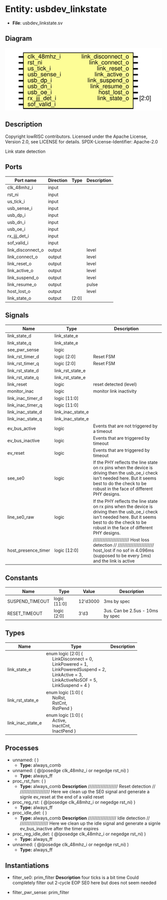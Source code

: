 # Entity: usbdev_linkstate

- **File**: usbdev_linkstate.sv
## Diagram

![Diagram](usbdev_linkstate.svg "Diagram")
## Description

 Copyright lowRISC contributors.
 Licensed under the Apache License, Version 2.0, see LICENSE for details.
 SPDX-License-Identifier: Apache-2.0

 Link state detection


## Ports

| Port name         | Direction | Type  | Description |
| ----------------- | --------- | ----- | ----------- |
| clk_48mhz_i       | input     |       |             |
| rst_ni            | input     |       |             |
| us_tick_i         | input     |       |             |
| usb_sense_i       | input     |       |             |
| usb_dp_i          | input     |       |             |
| usb_dn_i          | input     |       |             |
| usb_oe_i          | input     |       |             |
| rx_jjj_det_i      | input     |       |             |
| sof_valid_i       | input     |       |             |
| link_disconnect_o | output    |       | level       |
| link_connect_o    | output    |       | level       |
| link_reset_o      | output    |       | level       |
| link_active_o     | output    |       | level       |
| link_suspend_o    | output    |       | level       |
| link_resume_o     | output    |       | pulse       |
| host_lost_o       | output    |       | level       |
| link_state_o      | output    | [2:0] |             |
## Signals

| Name                | Type              | Description                                                                                                                                                                                                  |
| ------------------- | ----------------- | ------------------------------------------------------------------------------------------------------------------------------------------------------------------------------------------------------------ |
| link_state_d        | link_state_e      |                                                                                                                                                                                                              |
| link_state_q        | link_state_e      |                                                                                                                                                                                                              |
| see_pwr_sense       | logic             |                                                                                                                                                                                                              |
| link_rst_timer_d    | logic [2:0]       |  Reset FSM                                                                                                                                                                                                   |
| link_rst_timer_q    | logic [2:0]       |  Reset FSM                                                                                                                                                                                                   |
| link_rst_state_d    | link_rst_state_e  |                                                                                                                                                                                                              |
| link_rst_state_q    | link_rst_state_e  |                                                                                                                                                                                                              |
| link_reset          | logic             | reset detected (level)                                                                                                                                                                                       |
| monitor_inac        | logic             | monitor link inactivity                                                                                                                                                                                      |
| link_inac_timer_d   | logic [11:0]      |                                                                                                                                                                                                              |
| link_inac_timer_q   | logic [11:0]      |                                                                                                                                                                                                              |
| link_inac_state_d   | link_inac_state_e |                                                                                                                                                                                                              |
| link_inac_state_q   | link_inac_state_e |                                                                                                                                                                                                              |
| ev_bus_active       | logic             |  Events that are not triggered by a timeout                                                                                                                                                                  |
| ev_bus_inactive     | logic             |  Events that are triggered by timeout                                                                                                                                                                        |
| ev_reset            | logic             |  Events that are triggered by timeout                                                                                                                                                                        |
| see_se0             | logic             |  If the PHY reflects the line state on rx pins when the device is driving  then the usb_oe_i check isn't needed here. But it seems best to do the check  to be robust in the face of different PHY designs.  |
| line_se0_raw        | logic             |  If the PHY reflects the line state on rx pins when the device is driving  then the usb_oe_i check isn't needed here. But it seems best to do the check  to be robust in the face of different PHY designs.  |
| host_presence_timer | logic [12:0]      | ///////////////////////  Host loss detection // ///////////////////////  host_lost if no sof in 4.096ms (supposed to be every 1ms)  and the link is active                                                   |
## Constants

| Name            | Type         | Value    | Description                       |
| --------------- | ------------ | -------- | --------------------------------- |
| SUSPEND_TIMEOUT | logic [11:0] | 12'd3000 | 3ms by spec                       |
| RESET_TIMEOUT   | logic [2:0]  | 3'd3     | 3us. Can be 2.5us - 10ms by spec  |
## Types

| Name              | Type                                                                                                                                                                                                                                                                                                                                                                                                    | Description |
| ----------------- | ------------------------------------------------------------------------------------------------------------------------------------------------------------------------------------------------------------------------------------------------------------------------------------------------------------------------------------------------------------------------------------------------------- | ----------- |
| link_state_e      | enum logic [2:0] {<br><span style="padding-left:20px">          LinkDisconnect = 0,<br><span style="padding-left:20px">          LinkPowered = 1,<br><span style="padding-left:20px">     LinkPoweredSuspend = 2,<br><span style="padding-left:20px">          LinkActive = 3,<br><span style="padding-left:20px">     LinkActiveNoSOF = 5,<br><span style="padding-left:20px">     LinkSuspend = 4   } |             |
| link_rst_state_e  | enum logic [1:0] {<br><span style="padding-left:20px">     NoRst,<br><span style="padding-left:20px">     RstCnt,<br><span style="padding-left:20px">     RstPend   }                                                                                                                                                                                                                                   |             |
| link_inac_state_e | enum logic [1:0] {<br><span style="padding-left:20px">     Active,<br><span style="padding-left:20px">     InactCnt,<br><span style="padding-left:20px">     InactPend   }                                                                                                                                                                                                                              |             |
## Processes
- unnamed: (  )
  - **Type:** always_comb
- unnamed: ( @(posedge clk_48mhz_i or negedge rst_ni) )
  - **Type:** always_ff
- proc_rst_fsm: (  )
  - **Type:** always_comb
**Description**
///////////////////  Reset detection // ///////////////////   Here we clean up the SE0 signal and generate a signle ev_reset at   the end of a valid reset 
- proc_reg_rst: ( @(posedge clk_48mhz_i or negedge rst_ni) )
  - **Type:** always_ff
- proc_idle_det: (  )
  - **Type:** always_comb
**Description**
//////////////////  Idle detection // //////////////////   Here we clean up the idle signal and generate a signle ev_bus_inactive   after the timer expires 
- proc_reg_idle_det: ( @(posedge clk_48mhz_i or negedge rst_ni) )
  - **Type:** always_ff
- unnamed: ( @(posedge clk_48mhz_i or negedge rst_ni) )
  - **Type:** always_ff
## Instantiations

- filter_se0: prim_filter
**Description**
 four ticks is a bit time
 Could completely filter out 2-cycle EOP SE0 here but
 does not seem needed

- filter_pwr_sense: prim_filter
